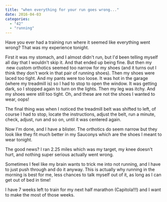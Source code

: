 ```yaml
---
title: "when everything for your run goes wrong..."
date: 2016-04-03
categories: 
  - "42"
  - "running"
---
```


Have you ever had a training run where it seemed like everything went wrong? That was my experience tonight.

First it was my stomach, and I almost didn't run, but I'd been telling myself all day that I wouldn't skip it. And that ended up being fine. But then my  new custom orthotics seemed too narrow for my shoes (and it turns out I think they don't work in that pair of running shoes). Then my shoes were laced too tight. And my pants were too loose. It was hot in the garage (where my treadmill is) so I had to stop to open the window. It was getting dark, so I stopped again to turn on the lights. Then my leg was itchy. And my shoes were still too tight. Oh, and these are not the shoes I wanted to wear, oops!

The final thing was when I noticed the treadmill belt was shifted to left, of course I had to stop, locate the instructions, adjust the belt, run a minute, check, adjust, run and so on, until it was centered again.

Now I'm done, and I have a blister. The orthotics do seem narrow but they look like they fit much better in my Sauconys which are the shoes I meant to wear tonight.

The good news? I ran 2.25 miles which was my target, my knee doesn't hurt, and nothing super serious actually went wrong. 

Sometimes I feel like my brain wants to trick me into not running, and I have to just push through and do it anyway. This is actually why running in the morning is best for me, less chances to talk myself out of it, as long as I can get out of bed in time!

I have 7 weeks left to train for my next half marathon (Capitola!!!) and I want to make the most of those weeks.
